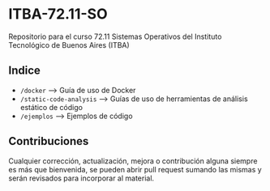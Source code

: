 # ITBA-72.11-SO
Repositorio para el curso 72.11 Sistemas Operativos del Instituto Tecnológico de Buenos Aires (ITBA)

## Indice

* `/docker` --> Guía de uso de Docker
* `/static-code-analysis` --> Guías de uso de herramientas de análisis estático de código
* `/ejemplos` --> Ejemplos de código

## Contribuciones
Cualquier corrección, actualización, mejora o contribución alguna siempre es más que bienvenida, se pueden abrir pull request sumando las mismas y serán revisados para incorporar al material.
